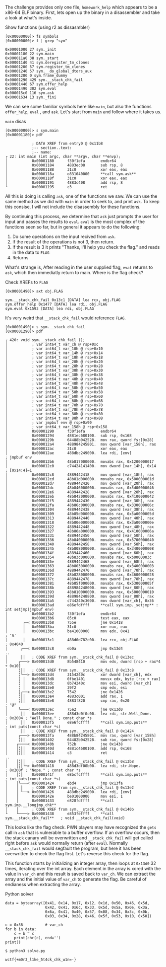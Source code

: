 The challenge provides only one file, `homework_help` which appears to be a x86-64 ELF binary. 
First, lets open up the binary in a disassembler and take a look at what's inside.

Show functions (using r2 as dissasmbler) 
```
[0x00000000]> fs symbols
[0x00000000]> f | grep "sym"

0x00001000 27 sym._init
0x00001180 22 sym.main
0x000011a0 38 sym._start
0x000011d0 41 sym.deregister_tm_clones
0x00001200 57 sym.register_tm_clones
0x00001240 57 sym.__do_global_dtors_aux
0x00001280 0 sym.frame_dummy
0x00001290 429 sym.__stack_chk_fail
0x00001440 67 sym.offer_help
0x00001490 302 sym.eval
0x000015c0 116 sym.ask
0x00001634 13 sym._fini
```

We can see some familiar symbols here like `main`, but also the functions `offer_help`, `eval` , and `ask`. Let's start from `main` and follow where it takes us.

`main`   disas
```
[0x00000000]> s sym.main
[0x00001180]> pdf

            ; DATA XREF from entry0 @ 0x11b8
            ;-- section..text:
            ;-- name:
┌ 22: int main (int argc, char **argv, char **envp);
│           0x00001180      f30f1efa       endbr64
│           0x00001184      4883ec08       sub rsp, 8
│           0x00001188      31c0           xor eax, eax
│           0x0000118a      e831040000     **call sym.ask**
│           0x0000118f      31c0           xor eax, eax
│           0x00001191      4883c408       add rsp, 8
└           0x00001195      c3             ret
```

All this is doing is calling `ask`, one of the functions we saw. We can use the same method as we did with `main` in order to seek to, and print `ask`. To keep this consise, I will not include the disassembly for these functions.

By continuing this process, we determine that `ask` just prompts the user for input and passes the results to `eval`.  `eval` is the most complex of the functions seen so far, but in general it appears to do the following: 
1. Do some operations on the input recived from `ask`.
2. If the result of the operations is not 3, then return.
3. If the result is 3 it prints "Thanks, I'll help you check the flag." and reads in the data to `FLAG`
4. Returns

What's strange is, After reading in the user supplied flag, `eval` returns to `ask`, which then immediatly return to main. Where is the flag check?

Check XREFs to `FLAG`
```
[0x00001490]> axt obj.FLAG

sym.__stack_chk_fail 0x13c1 [DATA] lea rcx, obj.FLAG
sym.offer_help 0x1477 [DATA] lea rdi, obj.FLAG
sym.eval 0x1593 [DATA] lea rdi, obj.FLAG
```

It's very weird that `__stack_chk_fail` would reference `FLAG`. 

```
[0x00001490]> s sym.__stack_chk_fail 
[0x00001290]> pdf

┌ 420: void sym.__stack_chk_fail ();
│           ; var int64_t var_ch @ rsp+0xc
│           ; var int64_t var_10h @ rsp+0x10
│           ; var int64_t var_14h @ rsp+0x14
│           ; var int64_t var_18h @ rsp+0x18
│           ; var int64_t var_20h @ rsp+0x20
│           ; var int64_t var_28h @ rsp+0x28
│           ; var int64_t var_30h @ rsp+0x30
│           ; var int64_t var_38h @ rsp+0x38
│           ; var int64_t var_40h @ rsp+0x40
│           ; var int64_t var_48h @ rsp+0x48
│           ; var int64_t var_50h @ rsp+0x50
│           ; var int64_t var_58h @ rsp+0x58
│           ; var int64_t var_60h @ rsp+0x60
│           ; var int64_t var_68h @ rsp+0x68
│           ; var int64_t var_70h @ rsp+0x70
│           ; var int64_t var_78h @ rsp+0x78
│           ; var int64_t var_80h @ rsp+0x80
│           ; var int64_t var_88h @ rsp+0x88
│           ; var jmpbuf env @ rsp+0x90
│           ; var int64_t var_158h @ rsp+0x158
│           0x00001290      f30f1efa       endbr64
│           0x00001294      4881ec680100.  sub rsp, 0x168
│           0x0000129b      64488b042528.  mov rax, qword fs:[0x28]
│           0x000012a4      488984245801.  mov qword [var_158h], rax
│           0x000012ac      31c0           xor eax, eax
│           0x000012ae      488dbc249000.  lea rdi, [env]              ; jmpbuf env
│           0x000012b6      48b817000000.  movabs rax, 0x1200000017
│           0x000012c0      c74424141400.  mov dword [var_14h], 0x14   ; [0x14:4]=1
│           0x000012c8      4889442418     mov qword [var_18h], rax
│           0x000012cd      48b81d000000.  movabs rax, 0x500000001d
│           0x000012d7      4889442420     mov qword [var_20h], rax
│           0x000012dc      48b846000000.  movabs rax, 0x5d00000046
│           0x000012e6      4889442428     mov qword [var_28h], rax
│           0x000012eb      48b842000000.  movabs rax, 0x4100000042
│           0x000012f5      4889442430     mov qword [var_30h], rax
│           0x000012fa      48b86c000000.  movabs rax, 0x330000006c
│           0x00001304      4889442438     mov qword [var_38h], rax
│           0x00001309      48b85d000000.  movabs rax, 0x5a0000005d
│           0x00001313      4889442440     mov qword [var_40h], rax
│           0x00001318      48b80e000000.  movabs rax, 0x3a0000000e
│           0x00001322      4889442448     mov qword [var_48h], rax
│           0x00001327      48b86a000000.  movabs rax, 0x410000006a
│           0x00001331      4889442450     mov qword [var_50h], rax
│           0x00001336      48b840000000.  movabs rax, 0x5700000040
│           0x00001340      4889442458     mov qword [var_58h], rax
│           0x00001345      48b808000000.  movabs rax, 0x3400000008
│           0x0000134f      4889442460     mov qword [var_60h], rax
│           0x00001354      48b83c000000.  movabs rax, 0xb0000003c
│           0x0000135e      4889442468     mov qword [var_68h], rax
│           0x00001363      48b803000000.  movabs rax, 0x3400000003
│           0x0000136d      4889442470     mov qword [var_70h], rax
│           0x00001372      48b828000000.  movabs rax, 0x4600000028
│           0x0000137c      4889442478     mov qword [var_78h], rax
│           0x00001381      48b85f000000.  movabs rax, 0x530000005f
│           0x0000138b      488984248000.  mov qword [var_80h], rax
│           0x00001393      48b810000000.  movabs rax, 0x5000000010
│           0x0000139d      488984248800.  mov qword [var_88h], rax
│           0x000013a5      c744240c3600.  mov dword [var_ch], 0x36
│           0x000013ad      e86efdffff     **call sym.imp._setjmp** : int setjmp(jmpbuf env)
│           0x000013b2      f30f1efa       endbr64
│           0x000013b6      85c0           test eax, eax
│       ┌─< 0x000013b8      755e           jne 0x1418
│       │   0x000013ba      31c0           xor eax, eax
│       │   0x000013bc      ba41000000     mov edx, 0x41               ; 'A'
│       │   0x000013c1      488d0d782c00.  lea rcx, obj.FLAG           ; 0x4040
│      ┌──< 0x000013c8      eb0a           jmp 0x13d4
..
│      ││   ; CODE XREF from sym.__stack_chk_fail @ 0x13ec
│     ┌───> 0x000013d0      8b548410       mov edx, dword [rsp + rax*4 + 0x10]
│     ╎││   ; CODE XREF from sym.__stack_chk_fail @ 0x13c8
│     ╎└──> 0x000013d4      3154240c       xor dword [var_ch], edx
│     ╎ │   0x000013d8      0fbe1401       movsx edx, byte [rcx + rax]
│     ╎ │   0x000013dc      8b74240c       mov esi, dword [var_ch]
│     ╎ │   0x000013e0      39f2           cmp edx, esi
│     ╎┌──< 0x000013e2      7542           jne 0x1426
│     ╎││   0x000013e4      4883c001       add rax, 1
│     ╎││   0x000013e8      4883f820       cmp rax, 0x20               ; "@"
│     └───< 0x000013ec      75e2           jne 0x13d0
│      ││   0x000013ee      488d3d0f0c00.  lea rdi, str.Well_Done.     ; 0x2004 ; "Well Done." ; const char *s
│      ││   0x000013f5      e8e6fcffff     **call sym.imp.puts**       ; int puts(const char *s)
│      ││   ; CODE XREF from sym.__stack_chk_fail @ 0x1424
│     ┌───> 0x000013fa      488b84245801.  mov rax, qword [var_158h]
│     ╎││   0x00001402      64482b042528.  sub rax, qword fs:[0x28]
│    ┌────< 0x0000140b      752b           jne 0x1438
│    │╎││   0x0000140d      4881c4680100.  add rsp, 0x168
│    │╎││   0x00001414      c3             ret
..
│    │╎││   ; CODE XREF from sym.__stack_chk_fail @ 0x13b8
│    │╎│└─> 0x00001418      488d3df00b00.  lea rdi, str.Nope.          ; 0x200f ; "Nope." ; const char *s
│    │╎│    0x0000141f      e8bcfcffff     **call sym.imp.puts**       ; int puts(const char *s)
│    │└───< 0x00001424      ebd4           jmp 0x13fa
│    │ │    ; CODE XREF from sym.__stack_chk_fail @ 0x13e2
│    │ └──> 0x00001426      488dbc249000.  lea rdi, [env]
│    │      0x0000142e      be01000000     mov esi, 1
│    │      0x00001433      e828fdffff     **call sym.imp.__longjmp_chk**
│    │      ; CODE XREF from sym.__stack_chk_fail @ 0x140b
└    └────> 0x00001438      e853feffff     **call sym.__stack_chk_fail**   ; void __stack_chk_fail(void)
```


This looks like the flag check. PWN players may have recognized the `gets` call in `ask` that is vulnerable to a buffer overflow. If an overflow occurs, then the stack canary will be overwritten and `__stack_chk_fail` will get called right before `ask` would normally return (after `eval`). Normally `__stack_chk_fail` would segfault the program, but here it has been overwritten to check the flag first.   Let's reverse this check for the flag.

This function starts by initializing an integer array, then loops at `0x13d0` 32 times, iterating over the int array. Each element in the array is xored with the value in `var_ch` and this result is saved back to `var_ch`. We can extract the array and the initial value of `var_ch` to generate the flag. Be careful of endianess when extracting the array.

Python solver
```
data = bytearray([0x41, 0x14, 0x17, 0x12, 0x1d, 0x50, 0x46, 0x5d,
                  0x42, 0x41, 0x6c, 0x33, 0x5d, 0x5a, 0x0e, 0x3a, 
                  0x6a, 0x41, 0x40, 0x57, 0x08, 0x34, 0x3c, 0x0b, 
                  0x03, 0x34, 0x28, 0x46, 0x5f, 0x53, 0x10, 0x50])
  
c = 0x36          # var_ch
for b in data:
    c = b ^ c
    print(chr(c), end='')
print()
```

```
$ python3 solve.py 

wctf{+m0r3_l1ke_5t4ck_chk_w1n=-}
```
